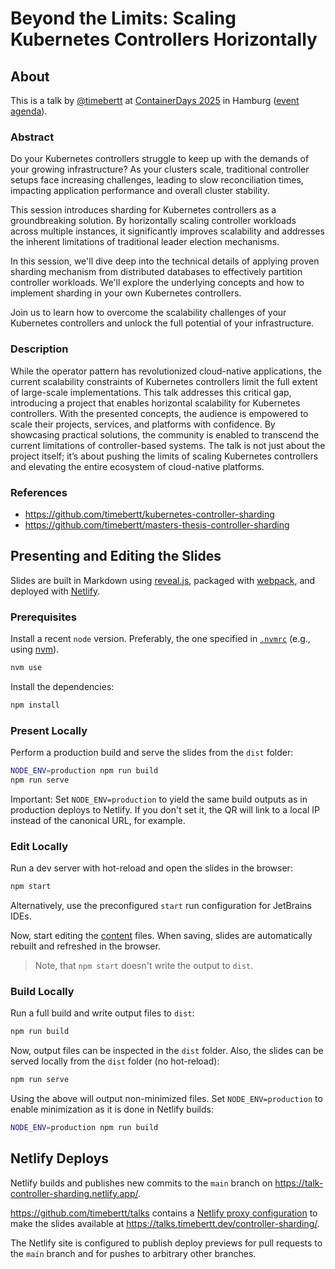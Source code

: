 # Beyond the Limits: Scaling Kubernetes Controllers Horizontally

## About

This is a talk by [@timebertt](https://github.com/timebertt) at [ContainerDays 2025](https://www.containerdays.io/) in Hamburg ([event agenda](https://www.containerdays.io/containerdays-conference-2025/agenda/#sz-session-896315)).

### Abstract

Do your Kubernetes controllers struggle to keep up with the demands of your growing infrastructure? As your clusters scale, traditional controller setups face increasing challenges, leading to slow reconciliation times, impacting application performance and overall cluster stability.

This session introduces sharding for Kubernetes controllers as a groundbreaking solution. By horizontally scaling controller workloads across multiple instances, it significantly improves scalability and addresses the inherent limitations of traditional leader election mechanisms.

In this session, we'll dive deep into the technical details of applying proven sharding mechanism from distributed databases to effectively partition controller workloads. We'll explore the underlying concepts and how to implement sharding in your own Kubernetes controllers.

Join us to learn how to overcome the scalability challenges of your Kubernetes controllers and unlock the full potential of your infrastructure.

### Description

While the operator pattern has revolutionized cloud-native applications, the current scalability constraints of Kubernetes controllers limit the full extent of large-scale implementations.
This talk addresses this critical gap, introducing a project that enables horizontal scalability for Kubernetes controllers. With the presented concepts, the audience is empowered to scale their projects, services, and platforms with confidence.
By showcasing practical solutions, the community is enabled to transcend the current limitations of controller-based systems. The talk is not just about the project itself; it’s about pushing the limits of scaling Kubernetes controllers and elevating the entire ecosystem of cloud-native platforms.

### References

- https://github.com/timebertt/kubernetes-controller-sharding
- https://github.com/timebertt/masters-thesis-controller-sharding

## Presenting and Editing the Slides

Slides are built in Markdown using [reveal.js](https://revealjs.com/), packaged with [webpack](https://webpack.js.org/), and deployed with [Netlify](https://www.netlify.com/).

### Prerequisites

Install a recent `node` version. Preferably, the one specified in [`.nvmrc`](./.nvmrc) (e.g., using [nvm](https://github.com/nvm-sh/nvm)).

```bash
nvm use
```

Install the dependencies:
```bash
npm install
```

### Present Locally

Perform a production build and serve the slides from the `dist` folder:

```bash
NODE_ENV=production npm run build
npm run serve
```

Important: Set `NODE_ENV=production` to yield the same build outputs as in production deploys to Netlify.
If you don't set it, the QR will link to a local IP instead of the canonical URL, for example.

### Edit Locally

Run a dev server with hot-reload and open the slides in the browser:

```bash
npm start
```

Alternatively, use the preconfigured `start` run configuration for JetBrains IDEs.

Now, start editing the [content](./content) files.
When saving, slides are automatically rebuilt and refreshed in the browser.

> Note, that `npm start` doesn't write the output to `dist`.

### Build Locally

Run a full build and write output files to `dist`:

```bash
npm run build
```

Now, output files can be inspected in the `dist` folder.
Also, the slides can be served locally from the `dist` folder (no hot-reload):

```bash
npm run serve
```

Using the above will output non-minimized files.
Set `NODE_ENV=production` to enable minimization as it is done in Netlify builds:

```bash
NODE_ENV=production npm run build
```

## Netlify Deploys

Netlify builds and publishes new commits to the `main` branch on https://talk-controller-sharding.netlify.app/.

https://github.com/timebertt/talks contains a [Netlify proxy configuration](https://github.com/timebertt/talks/blob/master/netlify.toml) to make the slides available at https://talks.timebertt.dev/controller-sharding/.

The Netlify site is configured to publish deploy previews for pull requests to the `main` branch and for pushes to arbitrary other branches.
